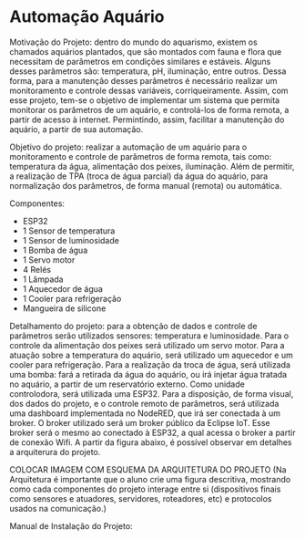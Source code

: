 # Automação Aquário

Motivação do Projeto: dentro do mundo do aquarismo, existem os chamados aquários plantados, que são montados com fauna e flora que necessitam de parâmetros em condições similares e estáveis. Alguns desses parâmetros são: temperatura, pH, iluminação, entre outros. Dessa forma, para a manutenção desses parâmetros é necessário realizar um monitoramento e controle dessas variáveis, corriqueiramente. Assim, com esse projeto, tem-se o objetivo de implementar um sistema que permita monitorar os parâmetros de um aquário, e controlá-los de forma remota, a partir de acesso à internet. Permintindo, assim, facilitar a manutenção do aquário, a partir de sua automação.

Objetivo do projeto: realizar a automação de um aquário para o monitoramento e controle de parâmetros de forma remota, tais como: temperatura da água, alimentação dos peixes, iluminação. Além de permitir, a realização de TPA (troca de água parcial) da água do aquário, para normalização dos parâmetros, de forma manual (remota) ou automática.

Componentes: 
- ESP32
- 1 Sensor de temperatura 
- 1 Sensor de luminosidade
- 1 Bomba de água
- 1 Servo motor
- 4 Relés 
- 1 Lâmpada 
- 1 Aquecedor de água
- 1 Cooler para refrigeração
- Mangueira de silicone

Detalhamento do projeto: para a obtenção de dados e controle de parâmetros serão utilizados sensores: temperatura e luminosidade. Para o controle da alimentação dos peixes será utilizado um servo motor. Para a atuação sobre a temperatura do aquário, será utilizado um aquecedor e um cooler para refrigeração. Para a realização da troca de água, será utilizada uma bomba: fará a retirada da água do aquário, ou irá injetar água tratada no aquário, a partir de um reservatório externo. Como unidade controlodora, será utilizada uma ESP32. Para a disposição, de forma visual, dos dados do projeto, e o controle remoto de parâmetros, será utilizada uma dashboard implementada no NodeRED, que irá ser conectada à um broker. O broker utilizado será um broker público da Eclipse IoT. Esse broker será o mesmo ao conectado à ESP32, a qual acessa o broker a partir de conexão Wifi. A partir da figura abaixo, é possível observar em detalhes a arquiterura do projeto.

COLOCAR IMAGEM COM ESQUEMA DA ARQUITETURA DO PROJETO (Na Arquitetura é importante que o aluno crie uma figura descritiva, mostrando como cada componentes do projeto interage entre si (dispositivos finais como sensores e atuadores, servidores, roteadores, etc) e protocolos usados na comunicação.)

Manual de Instalação do Projeto:
               
